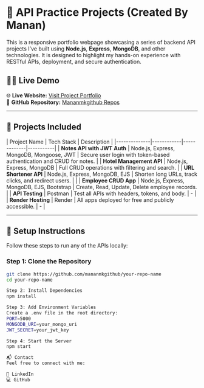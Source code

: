 # 🚀 API Practice Projects (Created By Manan)

This is a responsive portfolio webpage showcasing a series of backend API projects I’ve built using **Node.js**, **Express**, **MongoDB**, and other technologies. It is designed to highlight my hands-on experience with RESTful APIs, deployment, and secure authentication.

## 🧑‍💻 Live Demo

🌐 **Live Website:** [Visit Project Portfolio](https://your-deployed-url.com)  
📁 **GitHub Repository:** [Mananmkgithub Repos](https://github.com/mananmkgithub?tab=repositories)

---

## 📂 Projects Included

| Project Name | Tech Stack | Description |
|--------------|------------|-------------|-----------|
| **Notes API with JWT Auth** | Node.js, Express, MongoDB, Mongoose, JWT | Secure user login with token-based authentication and CRUD for notes. |
| **Hotel Management API** | Node.js, Express, MongoDB | Full CRUD operations with filtering and search. | 
| **URL Shortener API** | Node.js, Express, MongoDB, EJS | Shorten long URLs, track clicks, and redirect users. | |
| **Employee CRUD App** | Node.js, Express, MongoDB, EJS, Bootstrap | Create, Read, Update, Delete employee records. |
| **API Testing** | Postman | Test all APIs with headers, tokens, and body. | - |
| **Render Hosting** | Render | All apps deployed for free and publicly accessible. | - |

---

## 📄 Setup Instructions

Follow these steps to run any of the APIs locally:

### Step 1: Clone the Repository

```bash
git clone https://github.com/mananmkgithub/your-repo-name
cd your-repo-name

Step 2: Install Dependencies
npm install

Step 3: Add Environment Variables
Create a .env file in the root directory:
PORT=5000
MONGODB_URI=your_mongo_uri
JWT_SECRET=your_jwt_key

Step 4: Start the Server
npm start

📬 Contact
Feel free to connect with me:

🔗 LinkedIn
💻 GitHub




